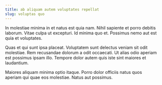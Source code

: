 ```yaml
---
title: ab aliquam autem voluptates repellat
slug: voluptas quo
---
```


In molestiae minima in et natus est quia nam. Nihil sapiente et porro debitis laborum. Vitae culpa ut excepturi. Id minima quo et. Possimus nemo aut est quia et voluptates.

Quas et qui sunt ipsa placeat. Voluptatem sunt delectus veniam sit odit molestiae. Rem recusandae dolorum a odit occaecati. Ut alias odio aperiam est possimus ipsam illo. Tempore dolor autem quis iste sint maiores et laudantium.

Maiores aliquam minima optio itaque. Porro dolor officiis natus quos aperiam qui quae eos molestiae. Natus aut possimus.
